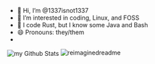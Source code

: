 - 👋 Hi, I’m @1337isnot1337
- 👀 I’m interested in coding, Linux, and FOSS
- 🦀 I code Rust, but I know some Java and Bash
- 😄 Pronouns: they/them
- 
<img align="center" src="https://github-readme-stats.vercel.app/api?username=1337isnot1337&include_all_commits=true&count_private=true&show_icons=true&line_height=20&title_color=2B5BBD&icon_color=1124BB&text_color=A1A1A1&bg_color=0,000000,130F40" alt="my Github Stats"/>

<img src="https://myreadme.vercel.app/api/embed/1337isnot1337?panels=userstatistics,toprepositories,toplanguages,commitgraph" alt="reimaginedreadme" />

<!---
1337isnot1337/1337isnot1337 is a ✨ special ✨ repository because its `README.md` (this file) appears on your GitHub profile.
You can click the Preview link to take a look at your changes.
--->
